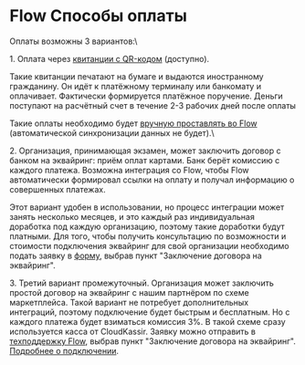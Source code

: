 # Flow Способы оплаты

Оплаты возможны 3 вариантов:\


1\. Оплата через [квитанции с QR-кодом](kak-raspechatat-kvitanciyu-s-qr-kodom-dlya-oplaty.md) (доступно). 

Такие квитанции печатают на бумаге и выдаются иностранному гражданину. Он идёт к платёжному терминалу или банкомату и оплачивает. Фактически формируется платёжное поручение. Деньги поступают на расчётный счет в течение 2-3 рабочих дней после оплаты

Такие оплаты необходимо будет [вручную проставлять во Flow](kak-vruchnuyu-postavit-oplatu-po-zayavke.md) (автоматической синхронизации данных не будет).\


2\. Организация, принимающая экзамен, может заключить договор с банком на эквайринг: приём оплат картами. Банк берёт комиссию с каждого платежа. Возможна интеграция со Flow, чтобы Flow автоматически формировал ссылки на оплату и получал информацию о совершенных платежах.

Этот вариант удобен в использовании, но процесс интеграции может занять несколько месяцев, и это каждый раз индивидуальная доработка под каждую организацию, поэтому такие доработки будут платными.  Для того, чтобы получить консультацию по возможности  и стоимости подключения эквайринг для свой организации необходимо подать заявку в [форму](https://forms.yandex.ru/cloud/662cbe9243f74fea695ffa27/), выбрав пункт "Заключение договора на эквайринг".

3\. Третий вариант промежуточный. Организация может заключить простой договор на эквайринг с нашим партнёром по схеме маркетплейса. Такой вариант не потребует дополнительных интеграций, поэтому подключение будет быстрым и бесплатным. Но с каждого платежа будет взиматься комиссия 3%.  В такой схеме сразу используется касса от CloudKassir. Заявку можно отправить в [техподдержку Flow](https://forms.yandex.ru/cloud/662cbe9243f74fea695ffa27/), выбрав пункт "Заключение договора на эквайринг". [Подробнее о подключении](podklyuchenie-ekvairinga-po-skheme-marketpleisa/).
